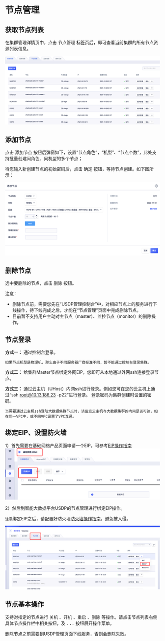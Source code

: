 # 节点管理

## 获取节点列表

在集群管理详情页中，点击 <kbd>节点管理</kbd> 标签页后，即可查看当前集群的所有节点资源列表信息。

![](/images/节点列表.png)

## 添加节点

点击 <kbd>添加节点</kbd> 按钮后弹窗如下，设置“节点角色”，“机型”、“节点个数”，此处支持批量创建同角色、同机型的多个节点；

待您输入新创建节点的初始密码后，点击 <kbd>确定</kbd> 按钮，等待节点创建。如下图所示：

![](/images/添加节点.png)

## 删除节点

选中要删除的节点，点击 <kbd>删除</kbd> 按钮。

注意：
* 删除节点前，需要您先在“USDP管理控制台”中，对相应节点上的服务进行下线操作，待下线完成之后，才能在“节点管理”页面中完成删除节点。
* 目前暂不支持用户主动对主节点（master）、监控节点（monitor）的删除操作。


## 节点登录

**方式一：** 通过控制台登录。

``如果节点机型是物理机，那么由于不同服务器厂商标准不同，暂不能通过控制台登录集群。``

**方式二：** 给集群Master节点绑定外网EIP，您即可从本地通过外网ssh连接登录节点。

**方式三：** 通过云主机（UHost）内网ssh进行登录。例如您可在您的云主机上通过“ssh root@10.13.186.23 -p22”进行登录。 登录密码为集群创建时设置的密码。

``当需要通过云主机ssh登陆大数据集群节点时，请留意云主机与大数据集群的内网是否可达，如在同一VPC中，或不同VPC设置了VPC互通。``

## 绑定EIP、设置防火墙

1）首先需要在基础网络产品页面申请一个EIP，可参考[EIP操作指南](https://docs.ucloud.cn/unet/eip/guide)
![](/images/申请EIP.png)

2）然后到智能大数据平台USDP的节点管理进行绑定EIP操作。

`注意`绑定EIP之后，请配置好防火墙[防火墙操作指南](https://docs.ucloud.cn/unet/firewall/guide)，避免被入侵。

![](/images/绑定EIP.png)


## 节点基本操作

支持对指定的节点进行 <kbd>关机</kbd> 、<kbd>开机</kbd> 、<kbd>重启</kbd> 、<kbd>删除</kbd> 等操作。请点击节点列表右侧具体节点操作栏中相关按钮，及 <kbd>...</kbd> 按钮展开操作菜单。

删除节点之前需要到USDP管理页面下线服务，否则会删除失败。


